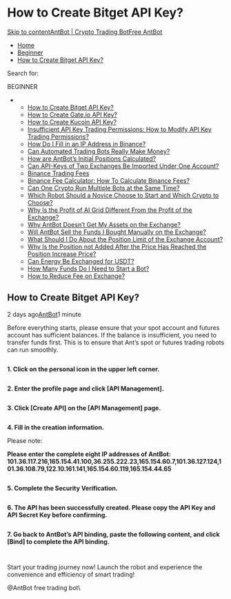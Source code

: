 # How to Create Bitget API Key?

[Skip to content](https://www.antrade.io/guide/docs/en/binding\_bitget/#content)[AntBot | Crypto Trading Bot](https://www.antrade.io/guide/docs/en/)[Free AntBot](https://antrade.io/)

* [Home](https://www.antrade.io/guide/docs/en)
* [Beginner](https://www.antrade.io/guide/docs/en/en-beginner/)
* [How to Create Bitget API Key?](https://www.antrade.io/guide/docs/en/binding\_bitget/)

Search for:

BEGINNER

*
  * [How to Create Bitget API Key?](https://www.antrade.io/guide/docs/en/binding\_bitget/)
  * [How to Create Gate.io API Key?](https://www.antrade.io/guide/docs/en/binding\_gateio/)
  * [How to Create Kucoin API Key?](https://www.antrade.io/guide/docs/en/binding\_kucoin/)
  * [Insufficient API Key Trading Permissions: How to Modify API Key Trading Permissions?](https://www.antrade.io/guide/docs/en/insufficient-api-trading-permissions/)
  * [How Do I Fill in an IP Address in Binance?](https://www.antrade.io/guide/docs/en/ip-address-of-binance/)
  * [Can Automated Trading Bots Really Make Money?](https://www.antrade.io/guide/docs/en/robots-make-money/)
  * [How are AntBot’s Initial Positions Calculated?](https://www.antrade.io/guide/docs/en/antbots-initial-positions-calculated/)
  * [Can API-Keys of Two Exchanges Be Imported Under One Account?](https://www.antrade.io/guide/docs/en/two-api-keys-under-one-account/)
  * [Binance Trading Fees](https://www.antrade.io/guide/docs/en/binance-trading-fees/)
  * [Binance Fee Calculator: How To Calculate Binance Fees?](https://www.antrade.io/guide/docs/en/binance-fee-calculator-how-to-calculate-binance-fees/)
  * [Can One Crypto Run Multiple Bots at the Same Time?](https://www.antrade.io/guide/docs/en/one-crypto-run-multiple-bots/)
  * [Which Robot Should a Novice Choose to Start and Which Crypto to Choose?](https://www.antrade.io/guide/docs/en/novice-choose-bot-and-crypto/)
  * [Why Is the Profit of AI Grid Different From the Profit of the Exchange?](https://www.antrade.io/guide/docs/en/the-profit-difference-in-ai-grid-and-exchange/)
  * [Why AntBot Doesn’t Get My Assets on the Exchange?](https://www.antrade.io/guide/docs/en/why-doesnt-get-assets/)
  * [Will AntBot Sell the Funds I Bought Manually on the Exchange?](https://www.antrade.io/guide/docs/en/will-antbot-sell-funds-i-bought/)
  * [What Should I Do About the Position Limit of the Exchange Account?](https://www.antrade.io/guide/docs/en/position-limit-of-exchange-account/)
  * [Why Is the Position not Added After the Price Has Reached the Position Increase Price?](https://www.antrade.io/guide/docs/en/why-is-position-not-added/)
  * [Can Energy Be Exchanged for USDT?](https://www.antrade.io/guide/docs/en/energy-exchange-usdt/)
  * [How Many Funds Do I Need to Start a Bot?](https://www.antrade.io/guide/docs/en/funds-to-start-bot/)
  * [How to Reduce Fee on Exchange?](https://www.antrade.io/guide/docs/en/reduce-fee-on-exchange/)

## How to Create Bitget API Key?

2 days ago[AntBot](https://www.antrade.io/guide/docs/en/author/antbot/)1 minute

Before everything starts, please ensure that your spot account and futures account has sufficient balances. If the balance is insufficient, you need to transfer funds first. This is to ensure that Ant’s spot or futures trading robots can run smoothly.

<figure><img src="https://www.antrade.io/guide/docs/en/wp-content/uploads/2023/03/01-1.jpg" alt=""><figcaption></figcaption></figure>

**1. Click on the personal icon in the upper left corner.**

<figure><img src="https://www.antrade.io/guide/docs/en/wp-content/uploads/2023/03/1.jpg" alt=""><figcaption></figcaption></figure>

**2. Enter the profile page and click \[API Management].**

<figure><img src="https://www.antrade.io/guide/docs/en/wp-content/uploads/2023/03/2.jpg" alt=""><figcaption></figcaption></figure>

**3. Click \[Create API] on the \[API Management] page.**

<figure><img src="https://www.antrade.io/guide/docs/en/wp-content/uploads/2023/03/3-1.jpg" alt=""><figcaption></figcaption></figure>

**4. Fill in the creation information.**

Please note:

**Please enter the complete eight IP addresses of AntBot: 101.36.117.216,165.154.41.100,36.255.222.23,165.154.60.7,101.36.127.124,101.36.108.79,122.10.161.141,165.154.60.119,165.154.44.65**

<figure><img src="https://www.antrade.io/guide/docs/en/wp-content/uploads/2023/03/4-1.jpg" alt=""><figcaption></figcaption></figure>

**5. Complete the Security Verification.**

<figure><img src="https://www.antrade.io/guide/docs/en/wp-content/uploads/2023/03/5.jpg" alt=""><figcaption></figcaption></figure>

**6. The API has been successfully created. Please copy the API Key and API Secret Key before confirming.**

<figure><img src="https://www.antrade.io/guide/docs/en/wp-content/uploads/2023/03/5.png" alt=""><figcaption></figcaption></figure>

**7. Go back to AntBot’s API binding, paste the following content, and click \[Bind] to complete the API binding.**

<figure><img src="https://www.antrade.io/guide/docs/en/wp-content/uploads/2023/03/7-2.jpg" alt=""><figcaption></figcaption></figure>

<figure><img src="https://www.antrade.io/guide/docs/en/wp-content/uploads/2023/03/8-1.jpg" alt=""><figcaption></figcaption></figure>

Start your trading journey now! Launch the robot and experience the convenience and efficiency of smart trading!

@AntBot free trading bot\
